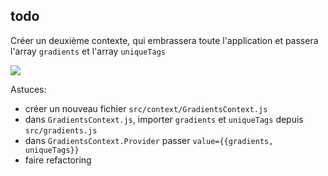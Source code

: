 ## todo

Créer un deuxième contexte, qui embrassera toute l'application et passera l'array `gradients` et l'array `uniqueTags`

![](https://wptemplates.pehaa.com/assets/alyra/diagram-usecontext2.png)

Astuces:

- créer un nouveau fichier `src/context/GradientsContext.js`
- dans `GradientsContext.js`, importer `gradients` et `uniqueTags` depuis `src/gradients.js`
- dans `GradientsContext.Provider` passer `value={{gradients, uniqueTags}}`
- faire refactoring
